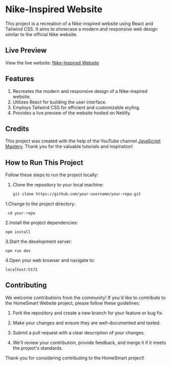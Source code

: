 # Nike-Inspired Website

This project is a recreation of a Nike-inspired website using React and Tailwind CSS. It aims to showcase a modern and responsive web design similar to the official Nike website.

## Live Preview

View the live website: <a href="https://nike785.netlify.app/" target="_blank">Nike-Inspired Website</a>


## Features

1. Recreates the modern and responsive design of a Nike-inspired website.
2. Utilizes React for building the user interface.
3. Employs Tailwind CSS for efficient and customizable styling.
4. Provides a live preview of the website hosted on Netlify.


## Credits

This project was created with the help of the YouTube channel [JavaScript Mastery](https://www.youtube.com/@javascriptmastery). Thank you for the valuable tutorials and inspiration!


## How to Run This Project

Follow these steps to run the project locally:

1. Clone the repository to your local machine:
   ```bash
   git clone https://github.com/your-username/your-repo.git
   
  1.Change to the project directory:
  ```
   cd your-repo
   ```
2.Install the project dependencies:
  ```
  npm install
   ```
3.Start the development server:
  ```
  npm run dev
   ```
4.Open your web browser and navigate to:
  ```
  localhost:5173
   ```

## Contributing

We welcome contributions from the community! If you'd like to contribute to the HomeSmart Website project, please follow these guidelines:

1. Fork the repository and create a new branch for your feature or bug fix.

2. Make your changes and ensure they are well-documented and tested.

3. Submit a pull request with a clear description of your changes.

4. We'll review your contribution, provide feedback, and merge it if it meets the project's standards.

Thank you for considering contributing to the HomeSmart project!

